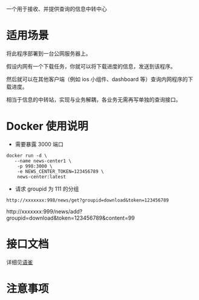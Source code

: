一个用于接收、并提供查询的信息中转中心

# 适用场景

将此程序部署到一台公网服务器上。

假设内网有一个下载任务，你就可以将下载进度的信息，发送到该程序。

然后就可以在其他客户端（例如 ios 小组件、dashboard 等）查询内网程序的下载进度。

相当于信息的中转站，实现与业务解耦，各业务无需再写单独的查询接口。

# Docker 使用说明

- 需要暴露 3000 端口

```
docker run -d \
   --name news-center1 \
    -p 998:3000 \
    -e NEWS_CENTER_TOKEN=123456789 \
    news-center:latest
```

- 请求 groupid 为 111 的分组

```
http://xxxxxxx:998/news/get?groupid=download&token=123456789
```

http://xxxxxxx:999/news/add?groupid=download&token=123456789&content=99

# 接口文档

详细见[语雀](https://www.yuque.com/5zhimao/fmifvi/gu3gnevsshyeeq7x?singleDoc#)

# 注意事项
